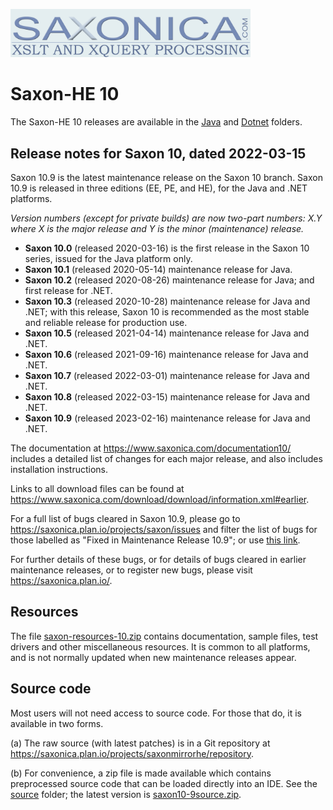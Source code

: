 <img src="https://github.com/Saxonica/Saxon-HE/blob/main/img/logo.gif"
      alt="The Saxonica logo"
      width="384px"
      />

# Saxon-HE 10

The Saxon-HE 10 releases are available in the [Java](Java) and
[Dotnet](Dotnet) folders.

## Release notes for Saxon 10, dated 2022-03-15

Saxon 10.9 is the latest maintenance release on the Saxon 10 branch.
Saxon 10.9 is released in three editions (EE, PE, and HE), for the
Java and .NET platforms.

*Version numbers (except for private builds) are now two-part numbers:
X.Y where X is the major release and Y is the minor (maintenance)
release.*

* **Saxon 10.0** (released 2020-03-16) is the first release in the Saxon 10
series, issued for the Java platform only. 
* **Saxon 10.1** (released 2020-05-14) maintenance release for Java. 
* **Saxon 10.2** (released 2020-08-26) maintenance release for Java; and
first release for .NET.
* **Saxon 10.3** (released 2020-10-28) maintenance release for Java and
.NET; with this release, Saxon 10 is recommended as the most stable and
reliable release for production use.
* **Saxon 10.5** (released 2021-04-14) maintenance release for Java and
.NET.
* **Saxon 10.6** (released 2021-09-16) maintenance release for Java and
.NET.
* **Saxon 10.7** (released 2022-03-01) maintenance release for Java and
.NET.
* **Saxon 10.8** (released 2022-03-15) maintenance release for Java and
.NET.
* **Saxon 10.9** (released 2023-02-16) maintenance release for Java and
.NET.


The documentation at https://www.saxonica.com/documentation10/ includes
a detailed list of changes for each major release, and also includes
installation instructions.

Links to all download files can be found at
https://www.saxonica.com/download/download/information.xml#earlier.

For a full list of bugs cleared in Saxon 10.9, please go to
https://saxonica.plan.io/projects/saxon/issues and filter the list of bugs for those labelled as
"Fixed in Maintenance Release 10.9"; or use [this
link](https://saxonica.plan.io/projects/saxon/issues?utf8=✓&set_filter=1&sort=id%3Adesc&f%5B%5D=status_id&op%5Bstatus_id%5D=c&f%5B%5D=cf_6&op%5Bcf_6%5D=%3D&v%5Bcf_6%5D%5B%5D=89&f%5B%5D=&c%5B%5D=tracker&c%5B%5D=status&c%5B%5D=priority&c%5B%5D=subject&c%5B%5D=assigned_to&c%5B%5D=updated_on&group_by=&t%5B%5D=).

For further details of these bugs, or for details of bugs cleared in
earlier maintenance releases, or to register new bugs, please visit
https://saxonica.plan.io/.

## Resources

The file [saxon-resources-10.zip](resources/saxon-resources-10.zip)
contains documentation, sample files, test drivers and other miscellaneous
resources. It is common to all platforms, and is not normally updated when
new maintenance releases appear.

## Source code

Most users will not need access to source code. For those that do, it
is available in two forms.

(a) The raw source (with latest patches) is in a Git repository at
https://saxonica.plan.io/projects/saxonmirrorhe/repository.

(b) For convenience, a zip file is made available which contains
preprocessed source code that can be loaded directly into an IDE. See the
[source](source) folder; the latest version is
[saxon10-9source.zip](source/saxon10-9source.zip).


